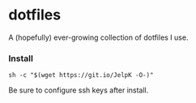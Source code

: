 # dotfiles

A (hopefully) ever-growing collection of dotfiles I use.

### Install

`sh -c "$(wget https://git.io/JelpK -O-)"`

Be sure to configure ssh keys after install.
